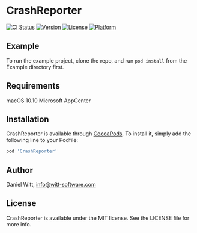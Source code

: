 # CrashReporter

[![CI Status](https://img.shields.io/travis/Iomegan/CrashReporter.svg?style=flat)](https://travis-ci.org/Iomegan/CrashReporter)
[![Version](https://img.shields.io/cocoapods/v/CrashReporter.svg?style=flat)](https://cocoapods.org/pods/CrashReporter)
[![License](https://img.shields.io/cocoapods/l/CrashReporter.svg?style=flat)](https://cocoapods.org/pods/CrashReporter)
[![Platform](https://img.shields.io/cocoapods/p/CrashReporter.svg?style=flat)](https://cocoapods.org/pods/CrashReporter)

## Example

To run the example project, clone the repo, and run `pod install` from the Example directory first.

## Requirements

macOS 10.10
Microsoft AppCenter

## Installation

CrashReporter is available through [CocoaPods](https://cocoapods.org). To install
it, simply add the following line to your Podfile:

```ruby
pod 'CrashReporter'
```

## Author

Daniel Witt, info@witt-software.com

## License

CrashReporter is available under the MIT license. See the LICENSE file for more info.
